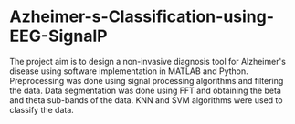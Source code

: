 # Azheimer-s-Classification-using-EEG-SignalP
The project aim is to design a non-invasive diagnosis tool for Alzheimer's disease using software implementation in MATLAB and Python.
Preprocessing was done using signal processing algorithms and filtering the data.
Data segmentation was done using FFT and obtaining the beta and theta sub-bands of the data.
KNN and SVM algorithms were used to classify the data.
